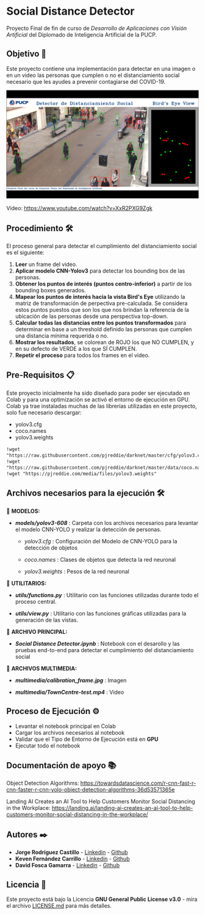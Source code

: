 # Social Distance Detector

Proyecto Final de fin de curso de *_Desarrollo de Aplicaciones con Visión Artificial_* del Diplomado de Inteligencia Artificial de la PUCP.

## Objetivo 🚀

Este proyecto contiene una implementación para detectar en una imagen o en un video las personas que cumplen o no el distanciamiento social necesario que les ayudes a prevenir contagiarse del COVID-19.

<p align="center"> 
    <img src='results/Res4.png' alt="Resultado">
</p>

Video: https://www.youtube.com/watch?v=XxR2PXG9Zgk

## Procedimiento 🛠️

El proceso general para detectar el cumplimiento del distanciamiento social es el siguiente:

1. **Leer** un frame del video.
2. **Aplicar modelo CNN-Yolov3** para detectar los bounding box de las personas.
3. **Obtener los puntos de interés (puntos centro-inferior)** a partir de los bounding boxes generados.
4. **Mapear los puntos de interés hacia la vista Bird's Eye** utilizando la matriz de transformación de perpectiva pre-calculada. Se considera estos puntos puestos que son los que nos brindan la referencia de la ubicación de las personas desde una perspectiva top-down.
5. **Calcular todas las distancias entre los puntos transformados** para determinar en base a un threshold definido las personas que cumplen una distancia mínima requerida o no. 
6. **Mostrar los resultados**, se colorean de ROJO los que NO CUMPLEN, y en su defecto de VERDE a los que SÍ CUMPLEN.
7. **Repetir el proceso** para todos los frames en el video.


## Pre-Requisitos 📋

Este proyecto inicialmente ha sido diseñado para poder ser ejecutado en Colab y para una optimización se activó el entorno de ejecución en GPU.
Colab ya trae instaladas muchas de las librerías utilizadas en este proyecto, solo fue necesario descargar:
- yolov3.cfg 
- coco.names 
- yolov3.weights 

```
!wget "https://raw.githubusercontent.com/pjreddie/darknet/master/cfg/yolov3.cfg"
!wget "https://raw.githubusercontent.com/pjreddie/darknet/master/data/coco.names"
!wget "https://pjreddie.com/media/files/yolov3.weights"
```

## Archivos necesarios para la ejecución 🛠️

📌 **MODELOS:**

* **_models/yolov3-608_** : Carpeta con los archivos necesarios para levantar el modelo CNN-YOLO y realizar la detección de personas.

   - _yolov3.cfg_ : Configuración del Modelo de CNN-YOLO para la detección de objetos
   
   - _coco.names_ : Clases de objetos que detecta la red neuronal
   
   - _yolov3.weights_ : Pesos de la red neuronal

📌 **UTILITARIOS:**

* **_utils/functions.py_** : Utilitario con las funciones utilizadas durante todo el proceso central.

* **_utils/view.py_** : Utilitario con las funciones gráficas utilizadas para la generación de las vistas.

📌 **ARCHIVO PRINCIPAL:**

* **_Social Distance Detector.ipynb_** : Notebook con el desarollo y las pruebas end-to-end para detectar el cumplimiento del distanciamiento social

📌 **ARCHIVOS MULTIMEDIA:**

* **_multimedia/calibration_frame.jpg_** : Imagen

* **_multimedia/TownCentre-test.mp4_** : Video


## Proceso de Ejecución ⚙️ 

* Levantar el notebook principal en Colab
* Cargar los archivos necesarios al notebook
* Validar que el Tipo de Entorno de Ejecución está en **GPU**
* Ejecutar todo el notebook

## Documentación de apoyo 📚

Object Detection Algorithms: https://towardsdatascience.com/r-cnn-fast-r-cnn-faster-r-cnn-yolo-object-detection-algorithms-36d53571365e

Landing AI Creates an AI Tool to Help Customers Monitor Social Distancing in the Workplace: https://landing.ai/landing-ai-creates-an-ai-tool-to-help-customers-monitor-social-distancing-in-the-workplace/


## Autores ✒️

* **Jorge Rodríguez Castillo** - [Linkedin](https://www.linkedin.com/in/jorge-rodr%C3%ADguez-castillo/) - [Github](https://github.com/jjrodcast)
* **Keven Fernández Carrillo** - [Linkedin](https://www.linkedin.com/in/keven-fern%C3%A1ndez-carrillo-50b07aa2/) - [Github](https://github.com/KevenRFC)
* **David Fosca Gamarra** - [Linkedin](https://www.linkedin.com/in/davidfoscagamarra/) - [Github](https://github.com/DavidFosca)

## Licencia 📄

Este proyecto está bajo la Licencia **GNU General Public License v3.0** - mira el archivo [LICENSE.md](LICENSE.md) para más detalles.


